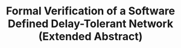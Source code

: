---
title:  Formal Verification of a Software Defined Delay-Tolerant Network (Extended Abstract)
authors: Jan-Paul Ramos-Dávila, Alwyn E. Goodloe
type:
category: workshop
conf: CoqPL
in: "The Eleventh International Workshop on Coq for Programming Languages, co-located with POPL"
year: 2025
month: 
dates: 
pages:
video_link: https://www.youtube.com/watch?v=ufXaANjc7r4
---